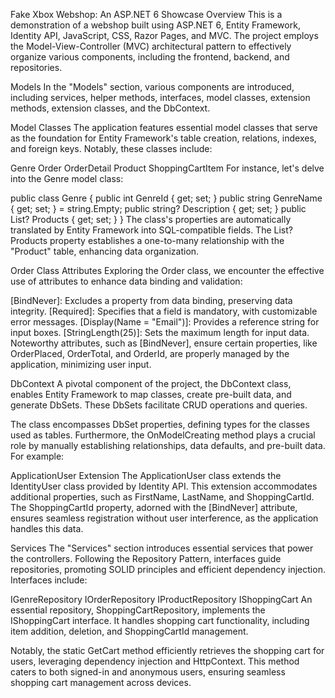 Fake Xbox Webshop: An ASP.NET 6 Showcase
Overview
This is a demonstration of a webshop built using ASP.NET 6, Entity Framework, Identity API, JavaScript, CSS, Razor Pages, and MVC. The project employs the Model-View-Controller (MVC) architectural pattern to effectively organize various components, including the frontend, backend, and repositories.

Models
In the "Models" section, various components are introduced, including services, helper methods, interfaces, model classes, extension methods, extension classes, and the DbContext.

Model Classes
The application features essential model classes that serve as the foundation for Entity Framework's table creation, relations, indexes, and foreign keys. Notably, these classes include:

Genre
Order
OrderDetail
Product
ShoppingCartItem
For instance, let's delve into the Genre model class:

public class Genre
{
    public int GenreId { get; set; }
    public string GenreName { get; set; } = string.Empty;
    public string? Description { get; set; }
    public List<Product>? Products { get; set; }
}
The class's properties are automatically translated by Entity Framework into SQL-compatible fields. The List<Product>? Products property establishes a one-to-many relationship with the "Product" table, enhancing data organization.

Order Class Attributes
Exploring the Order class, we encounter the effective use of attributes to enhance data binding and validation:

[BindNever]: Excludes a property from data binding, preserving data integrity.
[Required]: Specifies that a field is mandatory, with customizable error messages.
[Display(Name = "Email")]: Provides a reference string for input boxes.
[StringLength(25)]: Sets the maximum length for input data.
Noteworthy attributes, such as [BindNever], ensure certain properties, like OrderPlaced, OrderTotal, and OrderId, are properly managed by the application, minimizing user input.

DbContext
A pivotal component of the project, the DbContext class, enables Entity Framework to map classes, create pre-built data, and generate DbSets. These DbSets facilitate CRUD operations and queries.

The class encompasses DbSet properties, defining types for the classes used as tables. Furthermore, the OnModelCreating method plays a crucial role by manually establishing relationships, data defaults, and pre-built data. For example:


ApplicationUser Extension
The ApplicationUser class extends the IdentityUser class provided by Identity API. This extension accommodates additional properties, such as FirstName, LastName, and ShoppingCartId. The ShoppingCartId property, adorned with the [BindNever] attribute, ensures seamless registration without user interference, as the application handles this data.

Services
The "Services" section introduces essential services that power the controllers. Following the Repository Pattern, interfaces guide repositories, promoting SOLID principles and efficient dependency injection. Interfaces include:

IGenreRepository
IOrderRepository
IProductRepository
IShoppingCart
An essential repository, ShoppingCartRepository, implements the IShoppingCart interface. It handles shopping cart functionality, including item addition, deletion, and ShoppingCartId management.

Notably, the static GetCart method efficiently retrieves the shopping cart for users, leveraging dependency injection and HttpContext. This method caters to both signed-in and anonymous users, ensuring seamless shopping cart management across devices.
